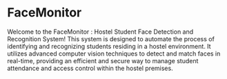 # FaceMonitor
Welcome to the FaceMonitor : Hostel Student Face Detection and Recognition System! This system is designed to automate the process of identifying and recognizing students residing in a hostel environment. It utilizes advanced computer vision techniques to detect and match faces in real-time, providing an efficient and secure way to manage student attendance and access control within the hostel premises.

